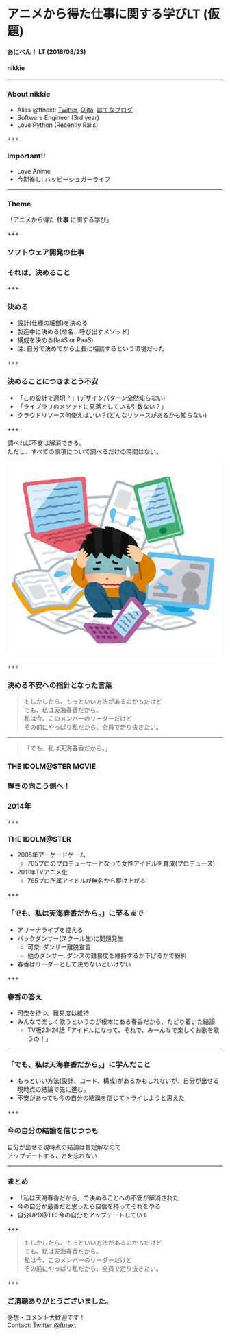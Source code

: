 # アニメから得た仕事に関する学びLT (仮題)
#### あにべん！ LT (2018/08/23)
#### nikkie

---

### About nikkie

- Alias @ftnext: [Twitter](https://twitter.com/ftnext), [Qiita](https://qiita.com/ftnext), [はてなブログ](http://nikkie-ftnext.hatenablog.com/)
- Software Engineer (3rd year)
- Love Python (Recently Rails)

+++

### Important!!

- Love Anime
- 今期推し: ハッピーシュガーライフ

---

### Theme

「アニメから得た **仕事** に関する学び」

+++

### ソフトウェア開発の仕事
### それは、決めること

+++

### 決める

- 設計(仕様の細部)を決める
- 製造中に決める(命名、呼び出すメソッド)
- 構成を決める(IaaS or PaaS)
- 注: 自分で決めてから上長に相談するという環境だった

+++

### 決めることにつきまとう不安

- 「この設計で適切？」(デザインパターン全然知らない)
- 「ライブラリのメソッドに見落としている引数ない？」
- クラウドリソース何使えばいい？(どんなリソースがあるかも知らない)

+++

調べれば不安は解消できる。  
ただし、すべての事項について調べるだけの時間はない。

![全て調べきれない。どうすれば？](aniben_August_imas/assets/jouhou_hanran.png)

+++

### 決める不安への指針となった言葉

>もしかしたら、もっといい方法があるのかもだけど  
>でも、私は天海春香だから。  
>私は今、このメンバーのリーダーだけど  
>その前にやっぱり私だから、全員で走り抜きたい。  

---

>「でも、私は天海春香だから。」

### THE IDOLM@STER MOVIE
### 輝きの向こう側へ！
### 2014年

+++

### THE IDOLM@STER

- 2005年アーケードゲーム
  - 765プロのプロデューサーとなって女性アイドルを育成(プロデュース)
- 2011年TVアニメ化
  - 765プロ所属アイドルが無名から駆け上がる

+++

### 「でも、私は天海春香だから。」に至るまで

- アリーナライブを控える
- バックダンサー(スクール生)に問題発生
  - <span class="kana">可奈</span>: ダンサー離脱宣言
  - 他のダンサー: ダンスの難易度を維持するか下げるかで紛糾
- <span class="haruka">春香</span>はリーダーとして決めないといけない

+++

### <span class="haruka">春香</span>の答え

- <span class="kana">可奈</span>を待つ。難易度は維持
- みんなで楽しく歌うというのが根本にある<span class="haruka">春香</span>だから、たどり着いた結論
  - TV版23-24話「<span class="haruka">アイドルになって、それで、みーんなで楽しくお歌を歌うの！</span>」

---

### 「でも、私は天海春香だから。」に学んだこと

- もっといい方法(設計、コード、構成)があるかもしれないが、自分が出せる現時点の結論で先に進む。
- 不安があっても今の自分の結論を信じてトライしようと思えた

+++

### 今の自分の結論を信じつつも

自分が出せる現時点の結論は暫定解なので  
アップデートすることを忘れない

---

### まとめ

- 「私は天海春香だから」で決めることへの不安が解消された
- 今の自分が最善だと思ったら自信を持ってそれをやる
- 自分UPD@TE: 今の自分をアップデートしていく

+++

>もしかしたら、もっといい方法があるのかもだけど  
>でも、私は天海春香だから。  
>私は今、このメンバーのリーダーだけど  
>その前にやっぱり私だから、全員で走り抜きたい。  

+++

### ご清聴ありがとうございました。
感想・コメント大歓迎です！  
Contact: [Twitter @ftnext](https://twitter.com/ftnext)
